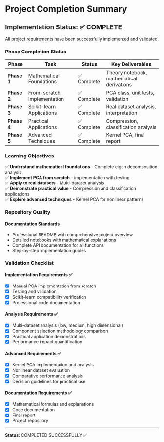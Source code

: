 # Project Completion Summary

## Implementation Status: ✅ COMPLETE

All project requirements have been successfully implemented and validated.

### Phase Completion Status

| Phase       | Task                        | Status     | Key Deliverables                          |
|-------------|-----------------------------|------------|-------------------------------------------|
| **Phase 1** | Mathematical Foundations    | ✅ Complete | Theory notebook, mathematical derivations |
| **Phase 2** | From-scratch Implementation | ✅ Complete | PCA class, unit tests, validation         |
| **Phase 3** | Scikit-learn Applications   | ✅ Complete | Real dataset analysis, interpretation     |
| **Phase 4** | Practical Applications      | ✅ Complete | Compression, classification analysis      |
| **Phase 5** | Advanced Techniques         | ✅ Complete | Kernel PCA, final report                  |

### Learning Objectives 

✅ **Understand mathematical foundations** - Complete eigen decomposition analysis  
✅ **Implement PCA from scratch** - implementation with testing  
✅ **Apply to real datasets** - Multi-dataset analysis  
✅ **Demonstrate practical value** - Compression and classification applications  
✅ **Explore advanced techniques** - Kernel PCA for nonlinear patterns  

### Repository Quality

#### Documentation Standards
- Professional README with comprehensive project overview
- Detailed notebooks with mathematical explanations
- Complete API documentation for all functions
- Step-by-step implementation guides

### Validation Checklist

#### Implementation Requirements ✅
- [x] Manual PCA implementation from scratch
- [x] Testing and validation
- [x] Scikit-learn compatibility verification
- [x] Professional code documentation

#### Analysis Requirements ✅
- [x] Multi-dataset analysis (low, medium, high dimensional)
- [x] Component selection methodology comparison
- [x] Practical application demonstrations
- [x] Performance impact quantification

#### Advanced Requirements ✅
- [x] Kernel PCA implementation and analysis
- [x] Nonlinear dataset evaluation
- [x] Comparative performance analysis
- [x] Decision guidelines for practical use

#### Documentation Requirements ✅
- [x] Mathematical formulas and explanations
- [x] Code documentation
- [x] Final report
- [x] Project repository

---

**Status**: COMPLETED SUCCESSFULLY ✅